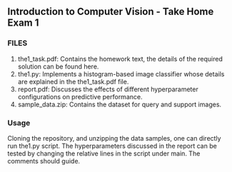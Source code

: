 ## Introduction to Computer Vision - Take Home Exam 1

### FILES
1. the1_task.pdf: Contains the homework text, the details of the required solution can be found here.
2. the1.py: Implements a histogram-based image classifier whose details are explained in the the1_task.pdf file.
3. report.pdf: Discusses the effects of different hyperparameter configurations on predictive performance.
4. sample_data.zip: Contains the dataset for query and support images. 

### Usage
Cloning the repository, and unzipping the data samples, one can directly run the1.py script. The hyperparameters discussed in the report can be tested by changing the relative lines in the script under main. The comments should guide.
